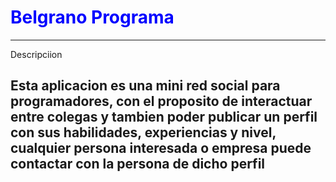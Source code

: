 # <span style="color:blue">Belgrano Programa</span>

***

 Descripciion
## Esta aplicacion es una mini red social para programadores, con el proposito de interactuar entre colegas y tambien poder publicar un perfil con sus habilidades, experiencias y nivel, cualquier persona interesada o empresa puede contactar con la persona de dicho perfil